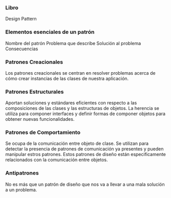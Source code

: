 ### Libro 
Design Pattern

### Elementos esenciales de un patrón
Nombre del patrón
Problema que describe
Solución al problema
Consecuencias

### Patrones Creacionales
Los patrones creacionales se centran en resolver problemas acerca de cómo crear instancias
de las clases de nuestra aplicación.

### Patrones Estructurales
Aportan soluciones y estándares eficientes con respecto a las composiciones de las clases y
las estructuras de objetos. La herencia se utiliza para componer interfaces y definir formas
de componer objetos para obtener nuevas funcionalidades.

### Patrones de Comportamiento
Se ocupa de la comunicación entre objeto de clase. Se utilizan para detectar la presencia
de patrones de comunicación ya presentes y pueden manipular estros patrones.
Estos patrones de diseño están especificamente relacionados con la comunicación entre objetos.

### Antipatrones
No es más que un patrón de diseño que nos va a llevar a una mala solución a un problema.